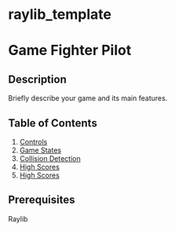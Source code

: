 # raylib_template

# Game Fighter Pilot



## Description

Briefly describe your game and its main features.

## Table of Contents


1. [Controls](#controls)
2. [Game States](#game-states)
3. [Collision Detection](#collision-detection)
4. [High Scores](#high-scores)
4. [High Scores](#high-scores)


## Prerequisites

Raylib



